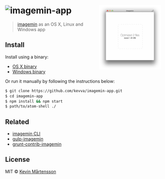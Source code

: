 # <img src="https://cloud.githubusercontent.com/assets/709159/2954693/97fa771a-da76-11e3-90ac-07fbc5ca943f.png" alt="imagemin-app"> <img src="media/screenshot.png" width="200" align="right">

> [imagemin](https://github.com/kevva/imagemin) as an OS X, Linux and Windows app


## Install

Install using a binary:

* [OS X binary](https://github.com/kevva/imagemin-app/releases/download/0.0.2/imagemin-app-darwin.zip)
* [Windows binary](https://github.com/kevva/imagemin-app/releases/download/0.0.2/imagemin-app-win32.zip)

Or run it manually by following the instructions below:

```sh
$ git clone https://github.com/kevva/imagemin-app.git
$ cd imagemin-app
$ npm install && npm start
$ path/to/atom-shell ./
```


## Related

- [imagemin CLI](https://github.com/kevva/imagemin#cli)
- [gulp-imagemin](https://github.com/sindresorhus/gulp-imagemin)
- [grunt-contrib-imagemin](https://github.com/gruntjs/grunt-contrib-imagemin)


## License

MIT © [Kevin Mårtensson](https://github.com/kevva)
